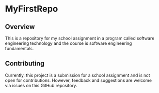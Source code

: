 # MyFirstRepo
## Overview
This is a repository for my school assignment in a program called software engineering technology and the course is software engineering fundamentals.
## Contributing
Currently, this project is a submission for a school assignment and is not open for contributions. However, feedback and suggestions are welcome via issues on this GitHub repository.
